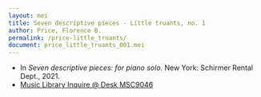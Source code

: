 ```yaml
---
layout: mei
title: Seven descriptive pieces - Little truants, no. 1
author: Price, Florence B.
permalink: /price-little_truants/
document: price_little_truants_001.mei
---
```


- In *Seven descriptive pieces: for piano solo.* New York: Schirmer Rental Dept., 2021.
- <a href="https://tufts-primo.hosted.exlibrisgroup.com/permalink/f/bnf7qa/01TUN_ALMA21281768780003851" target="_blank">Music Library Inquire @ Desk MSC9046</a>
